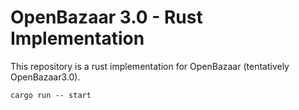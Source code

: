 # OpenBazaar 3.0 - Rust Implementation

This repository is a rust implementation for OpenBazaar (tentatively OpenBazaar3.0).


`cargo run -- start`
